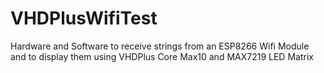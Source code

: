 # VHDPlusWifiTest

Hardware and Software to receive strings from an ESP8266 Wifi Module and to display them using VHDPlus Core Max10 and MAX7219 LED Matrix
